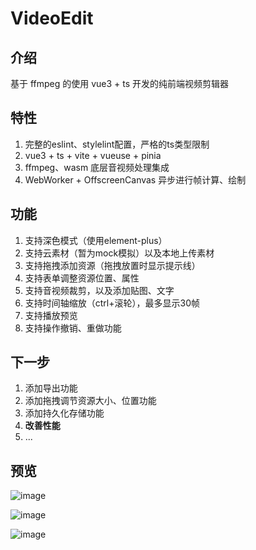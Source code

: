 # VideoEdit

## 介绍
基于 ffmpeg 的使用 vue3 + ts 开发的纯前端视频剪辑器

## 特性
1. 完整的eslint、stylelint配置，严格的ts类型限制
2. vue3 + ts + vite + vueuse + pinia
3. ffmpeg、wasm 底层音视频处理集成
4. WebWorker + OffscreenCanvas 异步进行帧计算、绘制

## 功能
1. 支持深色模式（使用element-plus）
2. 支持云素材（暂为mock模拟）以及本地上传素材
3. 支持拖拽添加资源（拖拽放置时显示提示线）
4. 支持表单调整资源位置、属性
5. 支持音视频裁剪，以及添加贴图、文字
6. 支持时间轴缩放（ctrl+滚轮），最多显示30帧
7. 支持播放预览
8. 支持操作撤销、重做功能

## 下一步
1. 添加导出功能
2. 添加拖拽调节资源大小、位置功能
3. 添加持久化存储功能
4. **改善性能**
5. ...

## 预览
![image](https://github.com/pan-jy/VideoEditor/assets/81850790/aea240da-647b-42ba-aaf0-3b1f6b58d672)

![image](https://github.com/pan-jy/VideoEditor/assets/81850790/03379ad5-d599-496d-ad1d-0d69c517275e)

![image](https://github.com/pan-jy/VideoEditor/assets/81850790/6f95f1c1-f1fd-4984-b22c-eaff9bd3c5a8)


